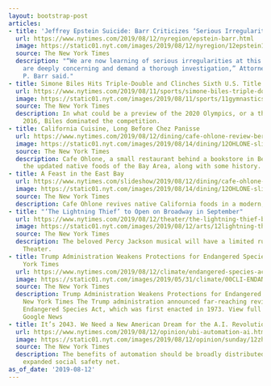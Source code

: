```yaml
---
layout: bootstrap-post
articles:
- title: 'Jeffrey Epstein Suicide: Barr Criticizes ‘Serious Irregularities’ at Jail'
  url: https://www.nytimes.com/2019/08/12/nyregion/epstein-barr.html
  image: https://static01.nyt.com/images/2019/08/12/nyregion/12epstein1/12epstein1-facebookJumbo.jpg
  source: The New York Times
  description: "“We are now learning of serious irregularities at this facility that
    are deeply concerning and demand a thorough investigation,” Attorney General William
    P. Barr said."
- title: Simone Biles Hits Triple-Double and Clinches Sixth U.S. Title
  url: https://www.nytimes.com/2019/08/11/sports/simone-biles-triple-double-us-championships.html
  image: https://static01.nyt.com/images/2019/08/11/sports/11gymnastics-1/11gymnastics-1-facebookJumbo.jpg
  source: The New York Times
  description: In what could be a preview of the 2020 Olympics, or a throwback to
    2016, Biles dominated the competition.
- title: California Cuisine, Long Before Chez Panisse
  url: https://www.nytimes.com/2019/08/12/dining/cafe-ohlone-review-berkeley.html
  image: https://static01.nyt.com/images/2019/08/14/dining/12OHLONE-slideshow-slide-065C/12OHLONE-slideshow-slide-065C-facebookJumbo.jpg
  source: The New York Times
  description: Cafe Ohlone, a small restaurant behind a bookstore in Berkeley, serves
    the updated native foods of the Bay Area, along with some history.
- title: A Feast in the East Bay
  url: https://www.nytimes.com/slideshow/2019/08/12/dining/cafe-ohlone-california.html
  image: https://static01.nyt.com/images/2019/08/14/dining/12OHLONE-slideshow-slide-065C/12OHLONE-slideshow-slide-065C-facebookJumbo.jpg
  source: The New York Times
  description: Cafe Ohlone revives native California foods in a modern, joyful way.
- title: "‘The Lightning Thief’ to Open on Broadway in September"
  url: https://www.nytimes.com/2019/08/12/theater/the-lightning-thief-broadway.html
  image: https://static01.nyt.com/images/2019/08/12/arts/12lightning-thief-item2/12lightning-thief-item2-facebookJumbo.jpg
  source: The New York Times
  description: The beloved Percy Jackson musical will have a limited run at Longacre
    Theater.
- title: Trump Administration Weakens Protections for Endangered Species - The New
    York Times
  url: https://www.nytimes.com/2019/08/12/climate/endangered-species-act-changes.html
  image: https://static01.nyt.com/images/2019/05/31/climate/00CLI-ENDANGERED-promo/00CLI-ENDANGERED-eagle-facebookJumbo.jpg
  source: The New York Times
  description: Trump Administration Weakens Protections for Endangered Species The
    New York Times The Trump administration announced far-reaching revisions to the
    Endangered Species Act, which was first enacted in 1973. View full coverage on
    Google News
- title: It’s 2043. We Need a New American Dream for the A.I. Revolution.
  url: https://www.nytimes.com/2019/08/12/opinion/ubi-automation-ai.html
  image: https://static01.nyt.com/images/2019/08/12/opinion/sunday/12zhang/12zhang-facebookJumbo.jpg
  source: The New York Times
  description: The benefits of automation should be broadly distributed through an
    expanded social safety net.
as_of_date: '2019-08-12'
---
```


